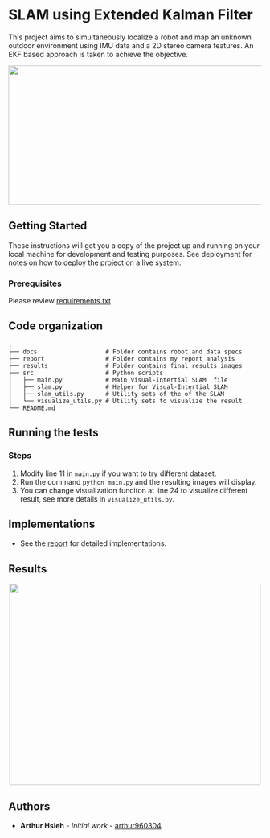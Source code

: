 # SLAM using Extended Kalman Filter

This project aims to simultaneously localize a robot and map an unknown outdoor environment using IMU data and a 2D stereo camera features. An EKF based approach is taken to achieve the objective.

<p align="center">
  <img width="900" height="277" src="https://github.com/arthur960304/visual-inertial-slam/blob/master/results/demo.gif">
</p>

## Getting Started

These instructions will get you a copy of the project up and running on your local machine for development and testing purposes. See deployment for notes on how to deploy the project on a live system.

### Prerequisites

Please review [requirements.txt](https://github.com/arthur960304/visual-inertial-slam/blob/master/requirements.txt)

## Code organization

    .
    ├── docs                   # Folder contains robot and data specs
    ├── report                 # Folder contains my report analysis
    ├── results                # Folder contains final results images
    ├── src                    # Python scripts
    │   ├── main.py            # Main Visual-Intertial SLAM  file
    │   ├── slam.py            # Helper for Visual-Intertial SLAM
    │   ├── slam_utils.py	   # Utility sets of the of the SLAM
    │   └── visualize_utils.py # Utility sets to visualize the result
    └── README.md

## Running the tests

### Steps

1. Modify line 11 in `main.py` if you want to try different dataset.
2. Run the command `python main.py` and the resulting images will display.
3. You can change visualization funciton at line 24 to visualize different result, see more details in `visualize_utils.py`.

## Implementations

* See the [report](https://github.com/arthur960304/visual-inertial-slam/blob/master/report/report.pdf) for detailed implementations.

## Results

<p align="center">
  <img width="500" height="400" src="https://github.com/arthur960304/visual-inertial-slam/blob/master/results/compare22.png">
</p>


## Authors

* **Arthur Hsieh** - *Initial work* - [arthur960304](https://github.com/arthur960304)
